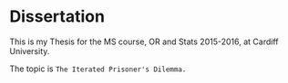 # Dissertation

This is my Thesis for the MS course, OR and Stats 2015-2016, at Cardiff University. 

The topic is `The Iterated Prisoner's Dilemma.` 
 

